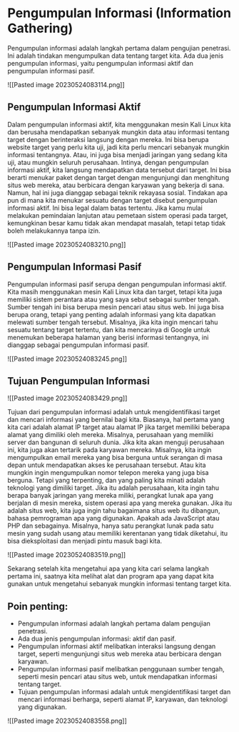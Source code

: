 # Pengumpulan Informasi (Information Gathering)

Pengumpulan informasi adalah langkah pertama dalam pengujian penetrasi. Ini adalah tindakan mengumpulkan data tentang target kita. Ada dua jenis pengumpulan informasi, yaitu pengumpulan informasi aktif dan pengumpulan informasi pasif.

![[Pasted image 20230524083114.png]]

## Pengumpulan Informasi Aktif

Dalam pengumpulan informasi aktif, kita menggunakan mesin Kali Linux kita dan berusaha mendapatkan sebanyak mungkin data atau informasi tentang target dengan berinteraksi langsung dengan mereka. Ini bisa berupa website target yang perlu kita uji, jadi kita perlu mencari sebanyak mungkin informasi tentangnya. Atau, ini juga bisa menjadi jaringan yang sedang kita uji, atau mungkin seluruh perusahaan. Intinya, dengan pengumpulan informasi aktif, kita langsung mendapatkan data tersebut dari target. Ini bisa berarti menukar paket dengan target dengan mengunjungi dan menghitung situs web mereka, atau berbicara dengan karyawan yang bekerja di sana. Namun, hal ini juga dianggap sebagai teknik rekayasa sosial. Tindakan apa pun di mana kita menukar sesuatu dengan target disebut pengumpulan informasi aktif. Ini bisa legal dalam batas tertentu. Jika kamu mulai melakukan pemindaian lanjutan atau pemetaan sistem operasi pada target, kemungkinan besar kamu tidak akan mendapat masalah, tetapi tetap tidak boleh melakukannya tanpa izin.

![[Pasted image 20230524083210.png]]

## Pengumpulan Informasi Pasif

Pengumpulan informasi pasif serupa dengan pengumpulan informasi aktif. Kita masih menggunakan mesin Kali Linux kita dan target, tetapi kita juga memiliki sistem perantara atau yang saya sebut sebagai sumber tengah. Sumber tengah ini bisa berupa mesin pencari atau situs web. Ini juga bisa berupa orang, tetapi yang penting adalah informasi yang kita dapatkan melewati sumber tengah tersebut. Misalnya, jika kita ingin mencari tahu sesuatu tentang target tertentu, dan kita mencarinya di Google untuk menemukan beberapa halaman yang berisi informasi tentangnya, ini dianggap sebagai pengumpulan informasi pasif.

![[Pasted image 20230524083245.png]]

## Tujuan Pengumpulan Informasi

![[Pasted image 20230524083429.png]]

Tujuan dari pengumpulan informasi adalah untuk mengidentifikasi target dan mencari informasi yang bernilai bagi kita. Biasanya, hal pertama yang kita cari adalah alamat IP target atau alamat IP jika target memiliki beberapa alamat yang dimiliki oleh mereka. Misalnya, perusahaan yang memiliki server dan bangunan di seluruh dunia. Jika kita akan menguji perusahaan ini, kita juga akan tertarik pada karyawan mereka. Misalnya, kita ingin mengumpulkan email mereka yang bisa berguna untuk serangan di masa depan untuk mendapatkan akses ke perusahaan tersebut. Atau kita mungkin ingin mengumpulkan nomor telepon mereka yang juga bisa berguna. Tetapi yang terpenting, dan yang paling kita minati adalah teknologi yang dimiliki target. Jika itu adalah perusahaan, kita ingin tahu berapa banyak jaringan yang mereka miliki, perangkat lunak apa yang berjalan di mesin mereka, sistem operasi apa yang mereka gunakan. Jika itu adalah situs web, kita juga ingin tahu bagaimana situs web itu dibangun, bahasa pemrograman apa yang digunakan. Apakah ada JavaScript atau PHP dan sebagainya. Misalnya, hanya satu perangkat lunak pada satu mesin yang sudah usang atau memiliki kerentanan yang tidak diketahui, itu bisa dieksploitasi dan menjadi pintu masuk bagi kita.

![[Pasted image 20230524083519.png]]

Sekarang setelah kita mengetahui apa yang kita cari selama langkah pertama ini, saatnya kita melihat alat dan program apa yang dapat kita gunakan untuk mengetahui sebanyak mungkin informasi tentang target kita.

## Poin penting:

- Pengumpulan informasi adalah langkah pertama dalam pengujian penetrasi.
- Ada dua jenis pengumpulan informasi: aktif dan pasif.
- Pengumpulan informasi aktif melibatkan interaksi langsung dengan target, seperti mengunjungi situs web mereka atau berbicara dengan karyawan.
- Pengumpulan informasi pasif melibatkan penggunaan sumber tengah, seperti mesin pencari atau situs web, untuk mendapatkan informasi tentang target.
- Tujuan pengumpulan informasi adalah untuk mengidentifikasi target dan mencari informasi berharga, seperti alamat IP, karyawan, dan teknologi yang digunakan.

![[Pasted image 20230524083558.png]]